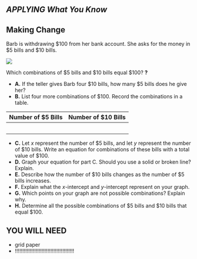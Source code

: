## *APPLYING What You Know*

## **Making Change**

Barb is withdrawing \$100 from her bank account. She asks for the money in \$5 bills and \$10 bills.

![](_page_0_Picture_4.jpeg)

Which combinations of \$5 bills and \$10 bills equal \$100? **?**

- **A.** If the teller gives Barb four \$10 bills, how many \$5 bills does he give her?
- **B.** List four more combinations of \$100. Record the combinations in a table.

| <b>Number of \$5 Bills</b> | <b>Number of \$10 Bills</b> |
|----------------------------|-----------------------------|
|                            |                             |
|                            |                             |
|                            |                             |
|                            |                             |
|                            |                             |

- **C.** Let *x* represent the number of \$5 bills, and let *y* represent the number of \$10 bills. Write an equation for combinations of these bills with a total value of \$100.
- **D.** Graph your equation for part C. Should you use a solid or broken line? Explain.
- **E.** Describe how the number of \$10 bills changes as the number of \$5 bills increases.
- **F.** Explain what the *x*-intercept and *y*-intercept represent on your graph.
- **G.** Which points on your graph are not possible combinations? Explain why.
- **H.** Determine all the possible combinations of \$5 bills and \$10 bills that equal \$100.

## **YOU WILL NEED**

- grid paper
- !!!!!!!!!!!!!!!!!!!!!!!!!!!!!!!!!!!!!!!!